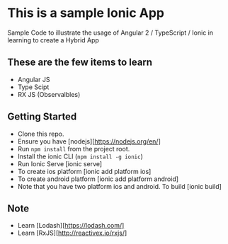 # This is a sample Ionic App

Sample Code to illustrate the usage of Angular 2 / TypeScript / Ionic in learning to create a Hybrid App

## These are the few items to learn

- Angular JS
- Type Scipt
- RX JS (Observalbles)

## Getting Started

* Clone this repo.
* Ensure you have [nodejs][https://nodejs.org/en/] 
* Run `npm install` from the project root.
* Install the ionic CLI (`npm install -g ionic`)
* Run Ionic Serve [ionic serve]
* To create ios platform [ionic add platform ios]
* To create android platform [ionic add platform android]
* Note that you have two platform ios and android. To build [ionic build]

## Note
* Learn [Lodash][https://lodash.com/]
* Learn [RxJS][http://reactivex.io/rxjs/]




